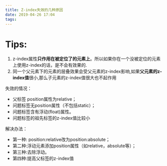```yaml
---
title: Z-index失效的几种原因
date: 2019-04-26 17:04
tags:
---
```


Tips:
=====

1. z-index属性**只作用在被定位了的元素上**。所以如果你在一个没被定位的元素上使用z-index的话，是不会有效果的.
2. 同一个父元素下的元素的层叠效果会受父元素的z-index影响,如果**父元素的z-index值**很小,那么子元素的z-index值很大也不起作用

失效的情况：

- 父标签 position属性为relative；
- 问题标签无position属性（不包括static）；
- 问题标签含有浮动(float)属性。
- 问题标签的祖先标签的z-index值比较小

解决办法：

- 第一种:  position:relative改为position:absolute；
- 第二种:浮动元素添加position属性（如relative，absolute等）；
- 第三种:去除浮动。
- 第四种:提高父标签的z-index值
